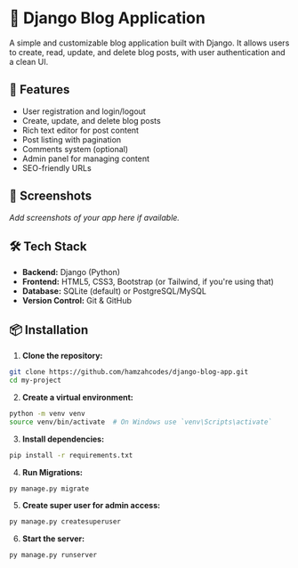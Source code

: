 # 📝 Django Blog Application

A simple and customizable blog application built with Django. It allows users to create, read, update, and delete blog posts, with user authentication and a clean UI.

## 🚀 Features

- User registration and login/logout
- Create, update, and delete blog posts
- Rich text editor for post content
- Post listing with pagination
- Comments system (optional)
- Admin panel for managing content
- SEO-friendly URLs

## 📸 Screenshots

*Add screenshots of your app here if available.*

## 🛠️ Tech Stack

- **Backend:** Django (Python)
- **Frontend:** HTML5, CSS3, Bootstrap (or Tailwind, if you're using that)
- **Database:** SQLite (default) or PostgreSQL/MySQL
- **Version Control:** Git & GitHub

## 📦 Installation

1. **Clone the repository:**

```bash
git clone https://github.com/hamzahcodes/django-blog-app.git
cd my-project
```

2. **Create a virtual environment:**
```bash
python -m venv venv
source venv/bin/activate  # On Windows use `venv\Scripts\activate`
```

3. **Install dependencies:**
```bash
pip install -r requirements.txt
```

4. **Run Migrations:**
```bash
py manage.py migrate
```

5. **Create super user for admin access:**
```bash
py manage.py createsuperuser
```

6. **Start the server:**
```bash
py manage.py runserver
```
